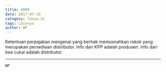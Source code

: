 ```yaml
---
title: 4900
date: 2017-07-18
category: Tanya-SC
tags: Lainnya
author: WP
---
```


Ketentuan perpajakan mengenai yang berhak memusnahkan rokok yang merupakan persediaan distributor. Info dari KPP adalah produsen. Info dari bea cukai adalah distributor

---



`WP`

